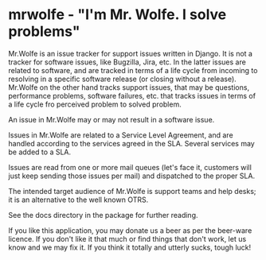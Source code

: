 mrwolfe - "I'm Mr. Wolfe. I solve problems"
===========================================

Mr.Wolfe is an issue tracker for support issues written in Django. It
is not a tracker for software issues, like Bugzilla, Jira, etc. In the
latter issues are related to software, and are tracked in terms of a
life cycle from incoming to resolving in a specific software release
(or closing without a release). Mr.Wolfe on the other hand tracks
support issues, that may be questions, performance problems, software
failures, etc. that tracks issues in terms of a life cycle fro
perceived problem to solved problem.

An issue in Mr.Wolfe may or may not result in a software issue.

Issues in Mr.Wolfe are related to a Service Level Agreement, and are
handled according to the services agreed in the SLA. Several services
may be added to a SLA. 

Issues are read from one or more mail queues (let's face it, customers
will just keep sending those issues per mail) and dispatched to the
proper SLA.

The intended target audience of Mr.Wolfe is support teams and
help desks; it is an alternative to the well known OTRS.

See the docs directory in the package for further reading.

If you like this application, you may donate us a beer as per the
beer-ware licence. If you don't like it that much or find things that
don't work, let us know and we may fix it. If you think it totally and
utterly sucks, tough luck!
